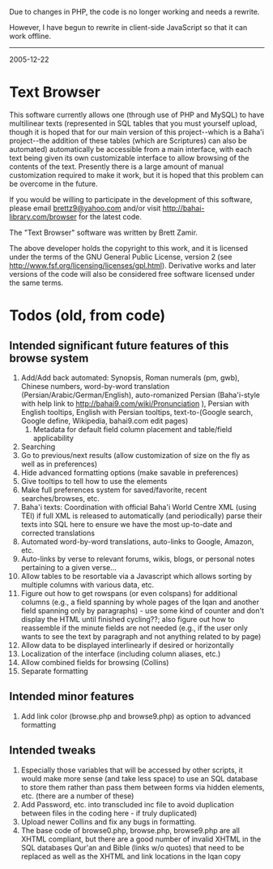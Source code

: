 Due to changes in PHP, the code is no longer working and needs a rewrite.

However, I have begun to rewrite in client-side JavaScript so that
it can work offline.

----
2005-12-22

# Text Browser

This software currently allows one (through use of PHP and MySQL) to have multilinear texts (represented in SQL tables that you must yourself upload, though it is hoped that for our main version of this project--which is a Baha'i project--the addition of these tables (which are Scriptures) can also be automated) automatically be accessible from a main interface, with each text being given its own customizable interface to allow browsing of the contents of the text. Presently there is a large amount of manual customization required to make it work, but it is hoped that this problem can be overcome in the future.

If you would be willing to participate in the development of this software, please email brettz9@yahoo.com and/or visit http://bahai-library.com/browser for the latest code.


The "Text Browser" software was written by Brett Zamir.


The above developer holds the copyright to this work, and it is licensed under the terms of the GNU General Public License, version 2 (see http://www.fsf.org/licensing/licenses/gpl.html). Derivative works and later versions of the code will also be considered free software licensed under the same terms.

# Todos (old, from code)

## Intended significant future features of this browse system

1. Add/Add back automated: Synopsis, Roman numerals (pm, gwb), Chinese numbers, word-by-word translation (Persian/Arabic/German/English), auto-romanized Persian (Baha'i-style with help link to http://bahai9.com/wiki/Pronunciation ), Persian with English tooltips, English with Persian tooltips, text-to-(Google search, Google define, Wikipedia, bahai9.com edit pages)
    1. Metadata for default field column placement and table/field applicability
1. Searching
1. Go to previous/next results (allow customization of size on the fly as well as in preferences)
1. Hide advanced formatting options (make savable in preferences)
1. Give tooltips to tell how to use the elements
1. Make full preferences system for saved/favorite, recent searches/browses, etc.
1. Baha'i texts: Coordination with official Baha'i World Centre XML (using TEI) if full XML is released to automatically (and periodically) parse their texts into SQL here to ensure we have the most up-to-date and corrected translations
1. Automated word-by-word translations, auto-links to Google, Amazon, etc.
1. Auto-links by verse to relevant forums, wikis, blogs, or personal notes pertaining to a given verse...
1. Allow tables to be resortable via a Javascript which allows sorting by multiple columns with various data, etc.
1. Figure out how to get rowspans (or even colspans) for additional columns (e.g., a field spanning by whole pages of the Iqan and another field spanning only by paragraphs) - use some kind of counter and don't display the HTML until finished cycling??; also figure out how to reassemble if the minute fields are not needed (e.g., if the user only wants to see the text by paragraph and not anything related to by page)
1. Allow data to be displayed interlinearly if desired or horizontally
1. Localization of the interface (including column aliases, etc.)
1. Allow combined fields for browsing (Collins)
1. Separate formatting

## Intended minor features

1. Add link color (browse.php and browse9.php) as option to advanced formatting

## Intended tweaks

1. Especially those variables that will be accessed by other scripts, it would make more sense (and take less space) to use an SQL database to store them rather than pass them between forms via hidden elements, etc. (there are a number of these)
1. Add Password, etc. into transcluded inc file to avoid duplication between files in the coding here - if truly duplicated)
1. Upload newer Collins and fix any bugs in formatting.
1. The base code of browse0.php, browse.php, browse9.php are all XHTML compliant, but there are a good number of invalid XHTML in the SQL databases Qur'an and Bible (links w/o quotes) that need to be replaced as well as the XHTML and link locations in the Iqan copy
